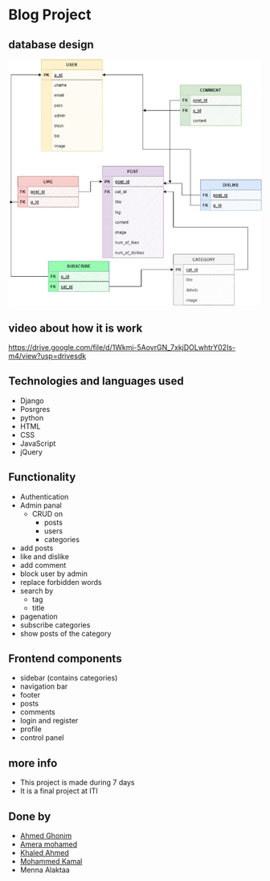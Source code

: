 # Blog Project
## database design
   ![alt text](design/photo_2022-10-06_03-14-36.jpg)
## video about how it is work
   https://drive.google.com/file/d/1Wkmi-5AovrGN_7xkjDOLwhtrY02Is-m4/view?usp=drivesdk

## Technologies and languages used
   - Django
   - Posrgres
   - python
   - HTML
   - CSS
   - JavaScript
   - jQuery

## Functionality
   - Authentication
   - Admin panal
     - CRUD on
       - posts
       - users
       - categories
   - add posts
   - like and dislike
   - add comment
   - block user by admin 
   - replace forbidden words
   - search by
     - tag
     - title
   - pagenation
   - subscribe categories
   - show posts of the category

## Frontend components
   - sidebar (contains categories)
   - navigation bar
   - footer
   - posts 
   - comments
   - login and register
   - profile
   - control panel

## more info
   - This project is made during 7 days
   - It is a final project at ITI

## Done by
   - <a href="https://www.linkedin.com/in/ahmed-ghoniem-6a8623246">Ahmed Ghonim</a>
   - <a href="https://www.linkedin.com/in/amera-mohammed-b07b68238/">Amera mohamed</a>
   - <a href="https://www.linkedin.com/in/khaled-ahmed0/">Khaled Ahmed</a>
   - <a href="https://www.linkedin.com/in/mohamed-kamal-elsharkawy-6184b41a7">Mohammed Kamal</a>
   - Menna Alaktaa





